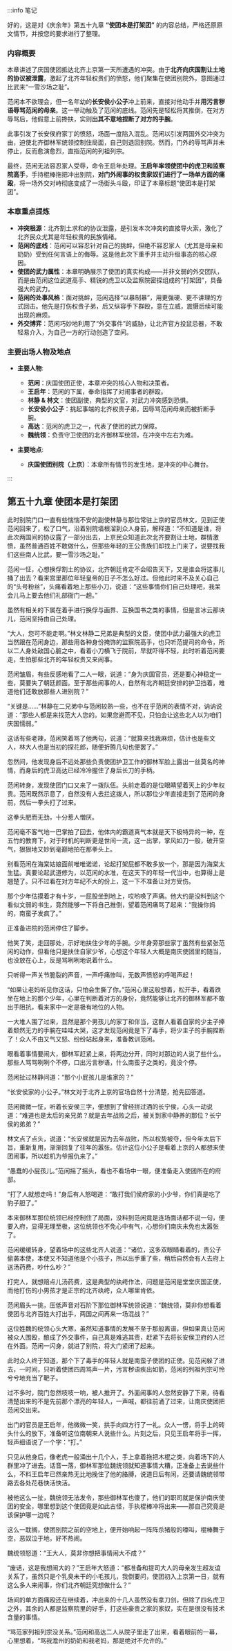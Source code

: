 :::info 笔记

好的，这是对《庆余年》第五十九章 **“使团本是打架团”** 的内容总结，严格还原原文情节，并按您的要求进行了整理。

### 内容概要

本章讲述了庆国使团抵达北齐上京第一天所遭遇的冲突。由于**北齐向庆国割让土地的协议被泄露**，激起了北齐年轻权贵们的愤怒，他们聚集在使团别院外，意图通过比武来“一雪沙场之耻”。

范闲本不欲理会，但一名年幼的**长安侯小公子**冲上前来，直接对他动手并**用污言秽语辱骂范闲的母亲**。这一举动触及了范闲的底线。范闲先是轻松将其推倒，在对方辱骂后，他假意上前搀扶，实则**出其不意地捏断了对方的手腕**。

此事引发了长安侯府家丁的愤怒，场面一度陷入混乱。范闲以引发两国外交冲突为由，迫使北齐御林军统领控制住局面，自己则退回别院。然而，门外的辱骂声并未停止，反而愈演愈烈，直指范闲的列祖列宗。

最终，范闲无法容忍家人受辱，命令王启年处理。**王启年率领使团中的虎卫和监察院高手**，手持棍棒拖把冲出别院，**对门外闹事的权贵家奴们进行了一场单方面的痛殴**，将一场外交对峙彻底变成了一场街头斗殴，印证了本章标题“使团本是打架团”。

### 本章重点提炼

*   **冲突根源**：北齐割土求和的协议泄露，是引发本次冲突的直接导火索，激化了北齐民众尤其是年轻权贵的民族情绪。
*   **范闲的底线**：范闲可以容忍针对自己的挑衅，但绝不容忍家人（尤其是母亲和奶奶）受到任何言语上的侮辱。这是他此次下重手并主动升级事态的核心原因。
*   **使团的武力属性**：本章明确展示了使团的真实构成——并非文弱的外交团队，而是由范闲这位武道高手、精锐的虎卫以及监察院密探组成的“打架团”，具备强大的武力。
*   **范闲的处事风格**：面对挑衅，范闲选择“以暴制暴”，用更强硬、更不讲理的方式回击。他先是打伤权贵子弟，后又纵容手下群殴，意在立威，震慑后续可能出现的麻烦。
*   **外交博弈**：范闲巧妙地利用了“外交事件”的威胁，让北齐官方投鼠忌器，不敢轻易介入，为自己一方的行动创造了空间。

### 主要出场人物及地点

*   **主要人物**:
    *   **范闲**：庆国使团正使，本章冲突的核心人物和决策者。
    *   **王启年**：范闲的下属，奉命指挥了对闹事者的群殴。
    *   **林静 & 林文**：使团副使，典型的文官，对武力冲突感到恐惧。
    *   **长安侯小公子**：挑起事端的北齐权贵子弟，因辱骂范闲母亲而被折断手腕。
    *   **高达**：范闲的虎卫之一，代表了使团的武力保障。
    *   **魏统领**：负责守卫使团的北齐御林军统领，在冲突中左右为难。

*   **主要地点**:
    *   **庆国使团别院（上京）**：本章所有情节的发生地，是冲突的中心舞台。

:::

## 第五十九章 **使团本是打架团**

此时别院门口一直有些惴惴不安的副使林静与那位常驻上京的官员林文，见到正使范闲回来了，松了口气，沿着别院墙根溜到众人身前，解释道：“不知道是谁，将此次两国间的协议露了一部分出去，上京民众知道此次北齐要割让土地，群情激愤，虽然普通百姓不敢做什么，但那些年轻的王公贵族们却找上门来了，说要找我们这些南人比武，要一雪沙场之耻。”

范闲一怔，心想换俘割土的协议，北齐朝廷肯定不会昭告天下，又是谁会将这事儿捅了出去？看来宫里那位年轻皇帝的日子不怎么好过。但他此时来不及关心自己的“头号粉丝”，头痛看着地上那些小刀，说道：“这些事情你们自己处理吧，我呆会儿马上要去他们礼部衙门一趟。”

虽然有相关的下属在着手进行换俘与画界、互换国书之类的事情，但是言冰云那块儿，范闲坚持由自己处理。

“大人，您可不能走啊。”林文林静二兄弟是典型的文臣，使团中武力最强大的虎卫当然跟在范闲身边，那些用各种身份掩饰的监察院高手，也只听范提司的命令，所以二人身处敌国心脏之中，看着小刀横飞于院前，早就吓得不轻，此时听着范闲要走，生怕那些北齐的年轻权贵又来闹事。

范闲皱眉，有些反感地看了二人一眼，说道：“身为庆国官员，还是要心神稳定一些，莫要失了朝廷颜面。至于那些闹事的人，自然有北齐朝廷安排的护卫挡着，难道他们还敢放那些人进别院？”

“关键是……”林静在二兄弟中与范闲较熟一些，也不在乎范闲的表情不对，讷讷说道：“那些人都是来找范大人您的。如果您避而不见，只怕会让这些北人以为咱们庆国懦弱。”

这话有些老辣，范闲笑着骂了他两句，说道：“就算来找我麻烦，估计也是些文人，林大人也是当初的探花郎，随便折腾几句也便罢了。”

忽然间，他发现身后不远处那些负责使团护卫工作的御林军脸上露出一丝莫名的神情，而身后的虎卫高达已经冷冷握住了身后长刀的手柄。

范闲转身，发现使团门口又来了一拨队伍。头前走着的是位眼睛望着天上的少年权贵。范闲既然示意了，自然没有人去拦这拨人，所以那位少年直接走到了范闲的身前，然后一拳头打了过来。

这拳头肥而无劲，十分惹人憎厌。

范闲毫不客气地一巴掌拍了回去，他体内的霸道真气本就是天下极特异的一种，在五竹的教育下，对于时机的判断更是世间一流，这一出掌，掌风如刀一般，破开空气，狠狠地又妙到毫巅地拍在那拳头上。

别看范闲在海棠姑娘面前唯唯诺诺，论起打架屁都不敢多放一个，那是因为海棠太生猛。真要论起武道修为，以范闲的水准，在这天下的年轻一代当中，也算得上是翘楚了。只不过看在对方年纪不大的份上，这一下不准备让对方受伤。

那个少年估摸着才有十岁，一屁股坐到地上，哎哟唤了声痛。他大约是没料到这个看似文弱的书生，竟然能够一下将自己推倒，望着范闲痛骂了起来：“我操你妈的，南蛮子发疯了。”

正准备进院的范闲停住了脚步。

他笑了笑，走回那处，示好地扶住少年的手腕。少年身旁那些家丁虽然有些紧张范闲的动作，但看他只是扶住自家少爷，心想这个年轻人大概是南庆使团里的随当，也没放在心上，反是骂咧咧地说着什么。

只听得一声关节脆裂的声音，一声呼痛惨叫，无数声愤怒的呼喝声起！

“如果让老妈听见你这话，只怕会生撕了你。”范闲心里这般想着，松开手，看着跌坐在地上的那个少年，心里在判断着对方的身份，竟然能够让北齐的御林军都不敢出手阻抗，看来家中一定是极有地位的人物。

一大堆人围了过来，显然是那个男孩儿的家丁和伴当，这群人看着自家的少主子捧着颓然无力的手腕在哇哇大哭，这才发现范闲竟是下了毒手，将少主子的手腕捏断了！众人不由又气又怒、纷纷站起身来，准备教训范闲。

眼看着事情要闹大，御林军赶紧上来，将两边分开，同时对那边的人说了些什么。那些人骂骂咧咧个不停，口出污言秽语，什么南蛮子之类的，竟没个停。

范闲扯过林静问道：“那个小屁孩儿是谁家的？”

“长安侯家的小公子。”林文对于北齐上京的官场自然十分清楚，抢先回答道。

范闲微微一怔，听着长安侯三字，便想到了曾经拼过酒的长宁侯，心头一动说道：“难道也是太后的亲兄弟？就是去年战败之后，被关到家中静养的那位？长宁侯的弟弟？”

林文点了点头，说道：“长安侯就是因为去年战败，所以权势被夺，但今年太后下旨，重新复用，渐渐回复了往年的嚣张。估计这位小公子是看着上京的人都想来使团闹事，所以趁机为爷报仇来了。”

“愚蠢的小屁孩儿。”范闲摇了摇头，看也不看场中一眼，便准备走入使团所在的府邸。

“打了人就想走吗！”身后有人怒喝道：“敢打我们侯府家的小少爷，你们真是吃了豹子胆了。”

本来御林军那位统领已经控制住了局面，没料到范闲竟是连场面话都不说一句，便要入府，显得无理至极，这位统领也不免心中有气，心想你们南庆未免也太嚣张了。

范闲缓缓转身，望着场中的这些北齐人说道：“诸位，这多双眼睛看着的，贵公子偷袭本使，本使又不知道他是个小孩子，所以出手重了些，稍后自然会有人去府上送汤药费，吵什么吵？”

打完人，就想赔点儿汤药费，这是典型的纨绔作法，问题是范闲是堂堂庆国正使，而他打伤的小男孩才是正宗的北齐纨绔，众人哪里肯依。

范闲眉头一挑，压低声音对石阶下那位御林军统领说道：“魏统领，莫非你想看着使团与北齐百姓大打出手，两国之间再来一场混战？”

这位姓魏的统领心头大寒，虽然知道事情的发展不至于那般离谱，但如果真让范闲被众人围殴，酿成了外交事件，自己真是难逃其责，赶紧下去将长安侯卫府的人拦在外面。范闲一闪身，就进了别院，将大门紧闭了起来。

此时众人终于知道，那个下了毒手的年轻人就是南蛮子使团的正使。见范闲躲了进去，一时间，只听着使团四周骂声一片，污言秽语疾出如箭，范闲的列祖列宗可怜兮兮地充当了靶子。

过不多时，院门忽然吱吱一响，被人推开了。外面闹事的人忽然安静了下来，待看清楚出来的不是先前那个漂亮的年轻人，一声喊，都往前涌了过来，让南庆使团把范闲交出来。

出门的官员是王启年，他微微一笑，拱手向四方行了一礼。众人一愣，将手上的砖头什么的放下，准备听这位南朝来人说些什么。片刻之后，只见王启年将手一挥，轻声细语说了一个字：“打。”

只见从他身后，像老虎一般涌出十几个人，手上拿着拖把木棍之类，向着场下的人群里冲了进去。话音一落，御林军那位魏统领就知道事情大糟，正准备上去说些什么，不料王启年已然亲热无比地挽住了他的胳膊，说道日后有闲，还要请魏统领带路去各处花巷快活快活。

被他这么一扯，魏统领无法发令，那些御林军也傻了，他们的职司就是保护南庆使团的安全，哪里想到这个使团竟是如此古怪，手执棍棒冲将出来——那自己究竟是该保护哪一边呢？

这么一耽搁，使团别院之前的空地上，便开始响起一阵阵杀猪般的嚎叫，棍棒舞于空，恶奴泣于地，好不热闹。

魏统领怒道：“王大人，莫非你想把事情闹大不成？”

“废话，这是我想闹大的？”王启年大怒道：“都准备和提司大人的母亲发生超友谊关系了，虽然只是个乳臭未干的小毛孩儿，我倒要问，使团初入上京第一日，就有这么多人来闹事，你们北齐朝廷究想做什么？”

场间的单方面痛殴还在继续着，冲出来的十几人虽然没有拿刀剑，但除了四名虎卫之外，其余的人都是监察院里的好手，打这些豪贵之家的家奴，实在是很没有技术含量的事情。

“骂范家列祖列宗没关系。”范闲和高达二人从院子里走了出来，看着眼前的一幕，心里想着，“骂我澹州的奶奶和我老妈，那是绝对不允许的。”

